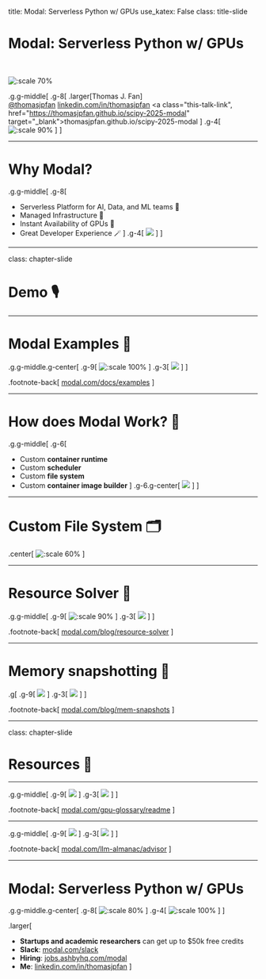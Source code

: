 title: Modal: Serverless Python w/ GPUs
use_katex: False
class: title-slide

# Modal: Serverless Python w/ GPUs
<br>

![:scale 70%](images/modal.png)

.g.g-middle[
.g-8[
.larger[Thomas J. Fan]<br>
<a href="https://www.github.com/thomasjpfan" target="_blank" class="title-link"><span class="icon icon-github right-margin"></span>@thomasjpfan</a>
<a href="https://linkedin.com/in/thomasjpfan" target="_blank" class="this-talk-link">linkedin.com/in/thomasjpfan</a>
<a class="this-talk-link", href="https://thomasjpfan.github.io/scipy-2025-modal" target="_blank">thomasjpfan.github.io/scipy-2025-modal</a>
]
.g-4[
![:scale 90%](images/qrcode.png)
]
]

---

# Why Modal?

.g.g-middle[
.g-8[
- Serverless Platform for AI, Data, and ML teams 🔮
- Managed Infrastructure 📖
- Instant Availability of GPUs 🚀
- Great Developer Experience 🪄
]
.g-4[
![](images/modal.png)
]
]

---

class: chapter-slide

# Demo 🎙️

---

# Modal Examples 📖

.g.g-middle.g-center[
.g-9[
![:scale 100%](images/modal-docs.jpeg)
]
.g-3[
![](images/qr-examples.png)
]
]

.footnote-back[
[modal.com/docs/examples](https://modal.com/docs/examples)
]

---

# How does Modal Work? 🧠

.g.g-middle[
.g-6[
- Custom **container runtime**
- Custom **scheduler**
- Custom **file system**
- Custom **container image builder**
]
.g-6.g-center[
![](images/modal.png)
]
]

---

# Custom File System 🗂️

.center[
![:scale 60%](images/modal-filesystem.png)
]

---

# Resource Solver 🧮

.g.g-middle[
.g-9[
![:scale 90%](images/constraints.png)
]
.g-3[
![](images/qr-solver.png)
]
]

.footnote-back[
[modal.com/blog/resource-solver](https://modal.com/blog/resource-solver)
]

---

# Memory snapshotting 📸

.g[
.g-9[
![](images/snapshot.png)
]
.g-3[
![](images/qr-memory.png)
]
]

.footnote-back[
[modal.com/blog/mem-snapshots](https://modal.com/blog/mem-snapshots)
]

---

class: chapter-slide

# Resources 📖

---

.g.g-middle[
.g-9[
![](images/gpu-glossary.png)
]
.g-3[
![](images/qr-gpu.png)
]
]

.footnote-back[
[modal.com/gpu-glossary/readme](https://modal.com/gpu-glossary/readme)
]

---


.g.g-middle[
.g-9[
![](images/llm-almanac.jpeg)
]
.g-3[
![](images/qr-almanac.png)
]
]


.footnote-back[
[modal.com/llm-almanac/advisor](https://modal.com/llm-almanac/advisor)
]

---

# Modal: Serverless Python w/ GPUs

.g.g-middle.g-center[
.g-8[
![:scale 80%](images/modal.png)
]
.g-4[
![:scale 100%](images/qrcode.png)
]
]

.larger[

- **Startups and academic researchers** can get up to $50k free credits
- **Slack**: [modal.com/slack](https://modal.com/slack)
- **Hiring**: [jobs.ashbyhq.com/modal](https://jobs.ashbyhq.com/modal)
- **Me**: [linkedin.com/in/thomasjpfan](https://linkedin.com/in/thomasjpfan)
]
